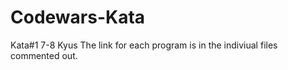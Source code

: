 # Codewars-Kata
Kata#1 7-8 Kyus
The link for each program is in the indiviual files commented out.

